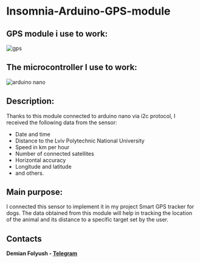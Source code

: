 # Insomnia-Arduino-GPS-module
## GPS module i use to work:
![gps](https://cdn.shopify.com/s/files/1/2187/3161/products/Ublox_NEO-6M_GPS_UART_Module_Breakout_with_Antenna_2_1024x.png?v=1571708736, "GBS module NEO-6M")
## The microcontroller I use to work:
![arduino nano](https://http2.mlstatic.com/D_NQ_NP_749009-MLA49705588229_042022-O.jpg, "Arduino Nano")
## Description:
Thanks to this module connected to arduino nano via i2c protocol, I received the following data from the sensor:
+ Date and time
+ Distance to the Lviv Polytechnic National University
+ Speed in km per hour
+ Number of connected satellites
+ Horizontal accuracy
+ Longitude and latitude
+ and others.
## Main purpose:
I connected this sensor to implement it in my  project Smart  GPS tracker for dogs. The data obtained from this module will help in tracking the location of the animal and its distance to a specific target set by the user.
## Contacts 
**Demian Folyush - [Telegram](https://t.me/Empatychnyi)**
